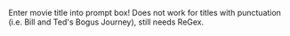 Enter movie title into prompt box!
Does not work for titles with punctuation (i.e. Bill and Ted's Bogus Journey), still needs ReGex.
